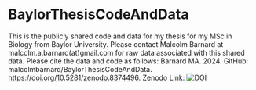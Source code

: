 # BaylorThesisCodeAndData
This is the publicly shared code and data for my thesis for my MSc in Biology from Baylor University. Please contact Malcolm Barnard at malcolm.a.barnard(at)gmail.com for raw data associated with this shared data.
Please cite the data and code as follows:
Barnard MA. 2024. GitHub: malcolmbarnard/BaylorThesisCodeAndData. https://doi.org/10.5281/zenodo.8374496.
Zenodo Link:
[![DOI](https://zenodo.org/badge/696030004.svg)](https://zenodo.org/badge/latestdoi/696030004)
